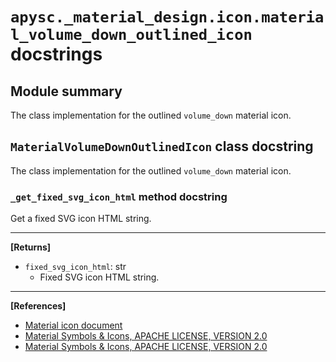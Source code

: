 # `apysc._material_design.icon.material_volume_down_outlined_icon` docstrings

## Module summary

The class implementation for the outlined `volume_down` material icon.

## `MaterialVolumeDownOutlinedIcon` class docstring

The class implementation for the outlined `volume_down` material icon.

### `_get_fixed_svg_icon_html` method docstring

Get a fixed SVG icon HTML string.<hr>

**[Returns]**

- `fixed_svg_icon_html`: str
  - Fixed SVG icon HTML string.

<hr>

**[References]**

- [Material icon document](https://simon-ritchie.github.io/apysc/en/material_icon.html)
- [Material Symbols & Icons, APACHE LICENSE, VERSION 2.0](https://fonts.google.com/icons?icon.size=24&icon.color=%23e8eaed)
- [Material Symbols & Icons, APACHE LICENSE, VERSION 2.0](https://www.apache.org/licenses/LICENSE-2.0.html)